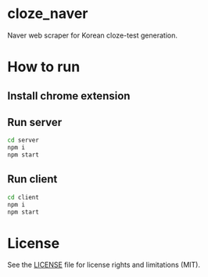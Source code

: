 # cloze_naver
Naver web scraper for Korean cloze-test generation.

# How to run

## Install chrome extension

## Run server

```bash
cd server
npm i
npm start
```

## Run client

```bash
cd client
npm i
npm start
```


# License

See the [LICENSE](LICENSE.txt) file for license rights and limitations (MIT).
